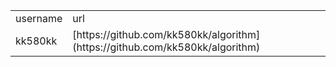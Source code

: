 <table>
    <tr>
        <td>username</td>
        <td>url</td>
    </tr>
    <tr>
        <td>kk580kk</td>
        <td>
			[https://github.com/kk580kk/algorithm](https://github.com/kk580kk/algorithm)
		</td>
    </tr>
</table>